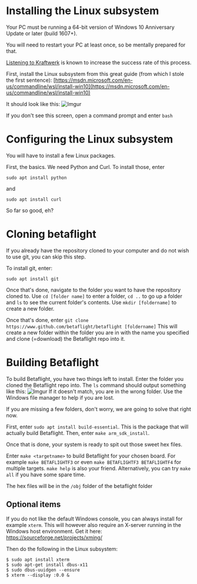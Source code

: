 # Installing the Linux subsystem

Your PC must be running a 64-bit version of Windows 10 Anniversary Update or later (build 1607+).

You will need to restart your PC at least once, so be mentally prepared for that.

[Listening to Kraftwerk](https://www.youtube.com/watch?v=OQIYEPe6DWY) is known to increase the success rate of this process.

First, install the Linux subsystem from this great guide (from which I stole the first sentence): [https://msdn.microsoft.com/en-us/commandline/wsl/install-win10](https://msdn.microsoft.com/en-us/commandline/wsl/install-win10)

It should look like this:
![Imgur](https://i.imgur.com/uj0QPQY.jpg)

If you don't see this screen, open a command prompt and enter  `bash`

# Configuring the Linux subsystem

You will have to install a few Linux packages.

First, the basics. We need Python and Curl. To install those, enter

`sudo apt install python`

and

`sudo apt install curl`

So far so good, eh?

# Cloning betaflight

If you already have the repository cloned to your computer and do not wish to use git, you can skip this step.

To install git, enter:

`sudo apt install git`

Once that's done, navigate to the folder you want to have the repository cloned to. Use `cd [folder name]` to enter a folder, `cd ..` to go up a folder and `ls` to see the current folder's contents. Use `mkdir [foldername]` to create a new folder.

Once that's done, enter `git clone https://www.github.com/betaflight/betaflight [foldername]` This will create a new folder within the folder you are in with the name you specified and clone (=download) the Betaflight repo into it.

# Building Betaflight

To build Betaflight, you have two things left to install. Enter the folder you cloned the Betaflight repo into. The `ls` command should output something like this:
![Imgur](https://i.imgur.com/Kd65LfN.jpg)
If it doesn't match, you are in the wrong folder. Use the Windows file manager to help if you are lost.

If you are missing a few folders, don't worry, we are going to solve that right now.

First, enter `sudo apt install build-essential`. This is the package that will actually build Betaflight. Then, enter `make arm_sdk_install`.

Once that is done, your system is ready to spit out those sweet hex files.

Enter `make <targetname>` to build Betaflight for your chosen board. For example `make BETAFLIGHTF3` or even `make BETAFLIGHTF3 BETAFLIGHTF4` for multiple targets. `make help` is also your friend. 
Alternatively, you can try `make all` if you have some spare time.

The hex files will be in the `/obj` folder of the betaflight folder

## Optional items

If you do not like the default Windows console, you can always install for example `xterm`. This will however also require an X-server running in the Windows host environment. Get it here: https://sourceforge.net/projects/xming/

Then do the following in the Linux subsystem:


`$ sudo apt install xterm`   
`$ sudo apt-get install dbus-x11`   
`$ sudo dbus-uuidgen --ensure`   
`$ xterm --display :0.0 &`   

